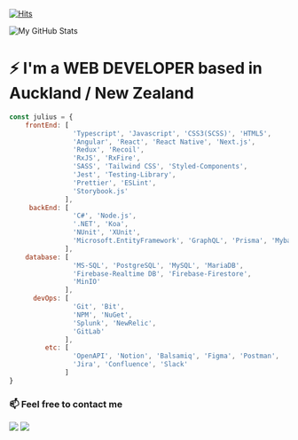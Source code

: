 [![Hits](https://hits.seeyoufarm.com/api/count/incr/badge.svg?url=https%3A%2F%2Fgithub.com%2FjuliusCho)](https://hits.seeyoufarm.com)

![My GitHub Stats](https://github-readme-stats.vercel.app/api?username=juliusCho&show_icons=true)

# ⚡ I'm a WEB DEVELOPER based in Auckland / New Zealand
```javascript
const julius = {
    frontEnd: [
                'Typescript', 'Javascript', 'CSS3(SCSS)', 'HTML5',
                'Angular', 'React', 'React Native', 'Next.js',
                'Redux', 'Recoil',
                'RxJS', 'RxFire',
                'SASS', 'Tailwind CSS', 'Styled-Components',
                'Jest', 'Testing-Library',
                'Prettier', 'ESLint', 
                'Storybook.js'
              ],
     backEnd: [
                'C#', 'Node.js',
                '.NET', 'Koa', 
                'NUnit', 'XUnit',
                'Microsoft.EntityFramework', 'GraphQL', 'Prisma', 'Mybatis'
              ],
    database: [ 
                'MS-SQL', 'PostgreSQL', 'MySQL', 'MariaDB', 
                'Firebase-Realtime DB', 'Firebase-Firestore',
                'MinIO'
              ],
      devOps: [
                'Git', 'Bit',
                'NPM', 'NuGet',
                'Splunk', 'NewRelic',
                'GitLab'
              ],
         etc: [ 
                'OpenAPI', 'Notion', 'Balsamiq', 'Figma', 'Postman',
                'Jira', 'Confluence', 'Slack'
              ]
}
```

### 📫 Feel free to contact me

[![](https://img.shields.io/badge/LinkedIn-Inhyo(Julius)-blue)](https://www.linkedin.com/in/julius88/)
[![](https://img.shields.io/badge/Gmail-johncrist2000%40gmail.com-red)](mailto:johncrist2000@gmail.com)

<!--[![](https://img.shields.io/badge/Blog-JekyllBlog-purple)](https://juliuscho.github.io/)-->
<!--
**juliusCho/juliusCho** is a ✨ _special_ ✨ repository because its `README.md` (this file) appears on your GitHub profile.

Here are some ideas to get you started:

- 🔭 I’m currently working on ...
- 🌱 I’m currently learning ...
- 👯 I’m looking to collaborate on ...
- 🤔 I’m looking for help with ...
- 💬 Ask me about ...
- 📫 How to reach me: ...
- 😄 Pronouns: ...
- ⚡ Fun fact: ...
-->
